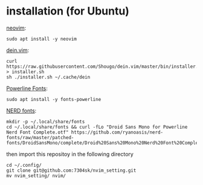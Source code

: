 # installation (for Ubuntu)
[neovim](https://neovim.io/):
```
sudo apt install -y neovim
```
[dein.vim](https://github.com/Shougo/dein.vim):
```
curl https://raw.githubusercontent.com/Shougo/dein.vim/master/bin/installer.sh > installer.sh
sh ./installer.sh ~/.cache/dein
```
[Powerline Fonts](https://github.com/powerline/fonts):
```
sudo apt install -y fonts-powerline
```
[NERD fonts](https://github.com/ryanoasis/nerd-fonts):
```
mkdir -p ~/.local/share/fonts
cd ~/.local/share/fonts && curl -fLo "Droid Sans Mono for Powerline Nerd Font Complete.otf" https://github.com/ryanoasis/nerd-fonts/raw/master/patched-fonts/DroidSansMono/complete/Droid%20Sans%20Mono%20Nerd%20Font%20Complete.otf
```

then import this repositoy in the following directory
```
cd ~/.config/
git clone git@github.com:7304sk/nvim_setting.git
mv nvim_setting/ nvim/
```
